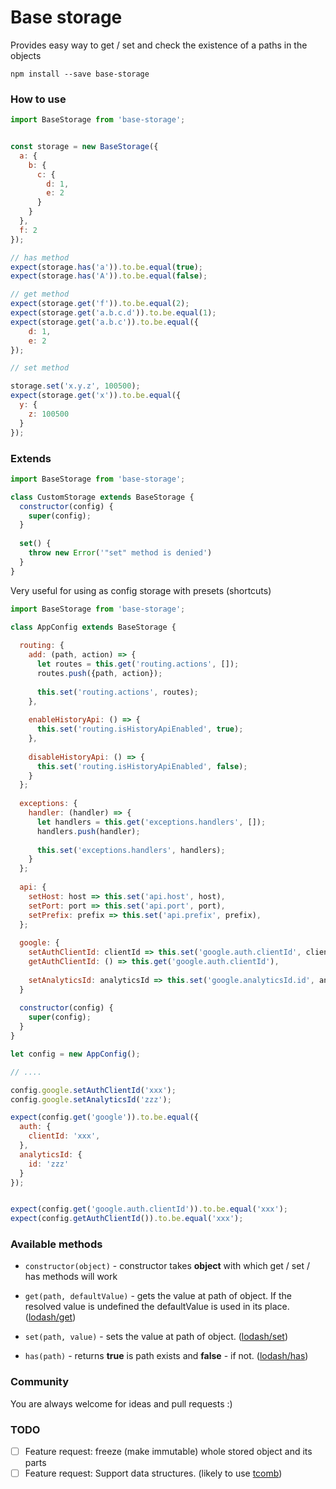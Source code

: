 # Base storage

Provides easy way to get / set and check the existence of a paths in the objects

`npm install --save base-storage`

### How to use
```js
import BaseStorage from 'base-storage';


const storage = new BaseStorage({
  a: {
    b: {
      c: {
        d: 1,
        e: 2
      }
    }
  },
  f: 2
});

// has method
expect(storage.has('a')).to.be.equal(true);
expect(storage.has('A')).to.be.equal(false);

// get method
expect(storage.get('f')).to.be.equal(2);
expect(storage.get('a.b.c.d')).to.be.equal(1);
expect(storage.get('a.b.c')).to.be.equal({
    d: 1,
    e: 2
});

// set method

storage.set('x.y.z', 100500);
expect(storage.get('x')).to.be.equal({
  y: {
    z: 100500
  }
});
```

### Extends

```js
import BaseStorage from 'base-storage';

class CustomStorage extends BaseStorage {
  constructor(config) {
    super(config);
  }
  
  set() {
    throw new Error('"set" method is denied')
  }
}
```

Very useful for using as config storage with presets (shortcuts)

```js
import BaseStorage from 'base-storage';

class AppConfig extends BaseStorage {
  
  routing: {
    add: (path, action) => {
      let routes = this.get('routing.actions', []);
      routes.push({path, action});
      
      this.set('routing.actions', routes);
    },
    
    enableHistoryApi: () => {
      this.set('routing.isHistoryApiEnabled', true);
    },
    
    disableHistoryApi: () => {
      this.set('routing.isHistoryApiEnabled', false);
    }
  };
  
  exceptions: {
    handler: (handler) => {
      let handlers = this.get('exceptions.handlers', []);
      handlers.push(handler);
      
      this.set('exceptions.handlers', handlers);
    }
  };
  
  api: {
    setHost: host => this.set('api.host', host),
    setPort: port => this.set('api.port', port),
    setPrefix: prefix => this.set('api.prefix', prefix),
  };
  
  google: {
    setAuthClientId: clientId => this.set('google.auth.clientId', clientId),
    getAuthClientId: () => this.get('google.auth.clientId'),
    
    setAnalyticsId: analyticsId => this.set('google.analyticsId.id', analyticsId),
  }
  
  constructor(config) {
    super(config);
  }
}

let config = new AppConfig();

// ....

config.google.setAuthClientId('xxx');
config.google.setAnalyticsId('zzz');

expect(config.get('google')).to.be.equal({
  auth: {
    clientId: 'xxx',
  },
  analyticsId: {
    id: 'zzz'
  }
});


expect(config.get('google.auth.clientId')).to.be.equal('xxx');
expect(config.getAuthClientId()).to.be.equal('xxx');
```

### Available methods

- `constructor(object)` - constructor takes **object** with which  get / set / has methods will work

- `get(path, defaultValue)` - gets the value at path of object. If the resolved value is undefined the defaultValue is used in its place. ([lodash/get](https://lodash.com/docs#get))
- `set(path, value)` - sets the value at path of object. ([lodash/set](https://lodash.com/docs#set)) 
- `has(path)` - returns **true** is path exists and **false** - if not. ([lodash/has](https://lodash.com/docs#has))

### Community
You are always welcome for ideas and pull requests :)


### TODO

- [ ] Feature request: freeze (make immutable) whole stored object and its parts
- [ ] Feature request: Support data structures. (likely to use [tcomb](https://github.com/gcanti/tcomb)) 
